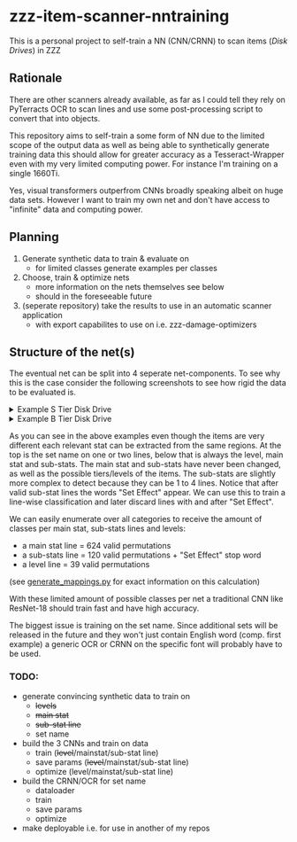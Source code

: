 # zzz-item-scanner-nntraining
This is a personal project to self-train a NN (CNN/CRNN) to scan items (*Disk Drives*) in ZZZ

## Rationale
There are other scanners already available, as far as I could tell they rely on PyTerracts OCR to scan lines and use some post-processing script to convert that into objects.


This repository aims to self-train a some form of NN due to the limited scope of the output data as well as being able to synthetically generate training data this should allow for greater accuracy as a Tesseract-Wrapper even with my very limited computing power. For instance I'm training on a single 1660Ti.

Yes, visual transformers outperfrom CNNs broadly speaking albeit on huge data sets. However I want to train my own net and don't have access to "infinite" data and computing power.

## Planning
1. Generate synthetic data to train & evaluate on
    * for limited classes generate examples per classes
2. Choose, train & optimize nets
    * more information on the nets themselves see below
    * should in the foreseeable future
3. (seperate repository) take the results to use in an automatic scanner application
    * with export capabilites to use on i.e. zzz-damage-optimizers 

## Structure of the net(s)
The eventual net can be split into 4 seperate net-components. To see why this is the case consider the following screenshots to see how rigid the data to be evaluated is.

<details>
<summary>Example S Tier Disk Drive</summary>
<p>

![S DD](./images/readme/dd_s_full.png)    

</p>
</details>

<details>
<summary>Example B Tier Disk Drive</summary>
<p>

![S DD](./images/readme/dd_b_full.png)
</p>
</details>

As you can see in the above examples even though the items are very different each relevant stat can be extracted from the same regions. At the top is the set name on one or two lines, below that is always the level, main stat and sub-stats. The main stat and sub-stats have never been changed, as well as the possible tiers/levels of the items. The sub-stats are slightly more complex to detect because they can be 1 to 4 lines. Notice that after valid sub-stat lines the words "Set Effect" appear. We can use this to train a line-wise classification and later discard lines with and after "Set Effect".

We can easily enumerate over all categories to receive the amount of classes per main stat, sub-stats lines and levels:
* a main stat line = 624 valid permutations
* a sub-stats line = 120 valid permutations + "Set Effect" stop word
* a level line = 39 valid permutations

(see [generate_mappings.py](./generate_mappings.py) for exact information on this calculation)

With these limited amount of possible classes per net a traditional CNN like ResNet-18 should train fast and have high accuracy.

The biggest issue is training on the set name. Since additional sets will be released in the future and they won't just contain English word (comp. first example) a generic OCR or CRNN on the specific font will probably have to be used.

### TODO:
* generate convincing synthetic data to train on
    * ~~levels~~
    * ~~main stat~~
    * ~~sub-stat line~~
    * set name
* build the 3 CNNs and train on data
    * train (~~level~~/mainstat/sub-stat line)
    * save params (~~level~~/mainstat/sub-stat line)
    * optimize (level/mainstat/sub-stat line)
* build the CRNN/OCR for set name
    * dataloader
    * train
    * save params
    * optimize
* make deployable i.e. for use in another of my repos